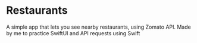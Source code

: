 # Restaurants
A simple app that lets you see nearby restaurants, using Zomato API.
Made by me to practice SwiftUI and API requests using Swift
